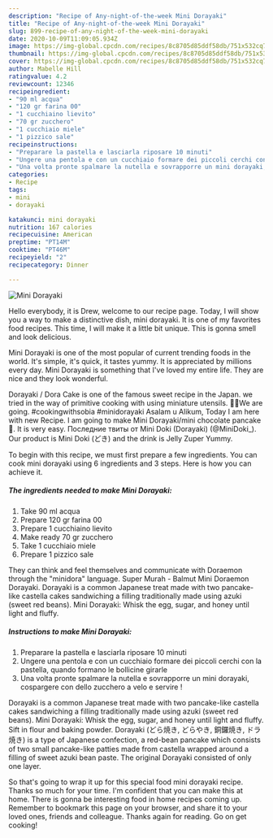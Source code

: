 ```yaml
---
description: "Recipe of Any-night-of-the-week Mini Dorayaki"
title: "Recipe of Any-night-of-the-week Mini Dorayaki"
slug: 899-recipe-of-any-night-of-the-week-mini-dorayaki
date: 2020-10-09T11:09:05.934Z
image: https://img-global.cpcdn.com/recipes/8c8705d85ddf58db/751x532cq70/mini-dorayaki-recipe-main-photo.jpg
thumbnail: https://img-global.cpcdn.com/recipes/8c8705d85ddf58db/751x532cq70/mini-dorayaki-recipe-main-photo.jpg
cover: https://img-global.cpcdn.com/recipes/8c8705d85ddf58db/751x532cq70/mini-dorayaki-recipe-main-photo.jpg
author: Mabelle Hill
ratingvalue: 4.2
reviewcount: 12346
recipeingredient:
- "90 ml acqua"
- "120 gr farina 00"
- "1 cucchiaino lievito"
- "70 gr zucchero"
- "1 cucchiaio miele"
- "1 pizzico sale"
recipeinstructions:
- "Preparare la pastella e lasciarla riposare 10 minuti"
- "Ungere una pentola e con un cucchiaio formare dei piccoli cerchi con la pastella, quando formano le bollicine girarle"
- "Una volta pronte spalmare la nutella e sovrapporre un mini dorayaki, cospargere con dello zucchero a velo e servire !"
categories:
- Recipe
tags:
- mini
- dorayaki

katakunci: mini dorayaki 
nutrition: 167 calories
recipecuisine: American
preptime: "PT14M"
cooktime: "PT46M"
recipeyield: "2"
recipecategory: Dinner

---
```



![Mini Dorayaki](https://img-global.cpcdn.com/recipes/8c8705d85ddf58db/751x532cq70/mini-dorayaki-recipe-main-photo.jpg)

Hello everybody, it is Drew, welcome to our recipe page. Today, I will show you a way to make a distinctive dish, mini dorayaki. It is one of my favorites food recipes. This time, I will make it a little bit unique. This is gonna smell and look delicious.

Mini Dorayaki is one of the most popular of current trending foods in the world. It's simple, it's quick, it tastes yummy. It is appreciated by millions every day. Mini Dorayaki is something that I've loved my entire life. They are nice and they look wonderful.

Dorayaki / Dora Cake is one of the famous sweet recipe in the Japan. we tried in the way of primitive cooking with using miniature utensils. 🌱🌱We are going. #cookingwithsobia #minidorayaki Asalam u Alikum, Today I am here with new Recipe. I am going to make Mini Dorayaki/mini chocolate pancake🥞. It is very easy. Последние твиты от Mini Doki (Dorayaki) (@MiniDoki_). Our product is Mini Doki (どき) and the drink is Jelly Zuper Yummy.


To begin with this recipe, we must first prepare a few ingredients. You can cook mini dorayaki using 6 ingredients and 3 steps. Here is how you can achieve it.

<!--inarticleads1-->

##### The ingredients needed to make Mini Dorayaki:

1. Take 90 ml acqua
1. Prepare 120 gr farina 00
1. Prepare 1 cucchiaino lievito
1. Make ready 70 gr zucchero
1. Take 1 cucchiaio miele
1. Prepare 1 pizzico sale


They can think and feel themselves and communicate with Doraemon through the &#34;minidora&#34; language. Super Murah - Balmut Mini Doraemon Dorayaki. Dorayaki is a common Japanese treat made with two pancake-like castella cakes sandwiching a filling traditionally made using azuki (sweet red beans). Mini Dorayaki: Whisk the egg, sugar, and honey until light and fluffy. 

<!--inarticleads2-->

##### Instructions to make Mini Dorayaki:

1. Preparare la pastella e lasciarla riposare 10 minuti
1. Ungere una pentola e con un cucchiaio formare dei piccoli cerchi con la pastella, quando formano le bollicine girarle
1. Una volta pronte spalmare la nutella e sovrapporre un mini dorayaki, cospargere con dello zucchero a velo e servire !


Dorayaki is a common Japanese treat made with two pancake-like castella cakes sandwiching a filling traditionally made using azuki (sweet red beans). Mini Dorayaki: Whisk the egg, sugar, and honey until light and fluffy. Sift in flour and baking powder. Dorayaki (どら焼き, どらやき, 銅鑼焼き, ドラ焼き) is a type of Japanese confection, a red-bean pancake which consists of two small pancake-like patties made from castella wrapped around a filling of sweet azuki bean paste. The original Dorayaki consisted of only one layer. 

So that's going to wrap it up for this special food mini dorayaki recipe. Thanks so much for your time. I'm confident that you can make this at home. There is gonna be interesting food in home recipes coming up. Remember to bookmark this page on your browser, and share it to your loved ones, friends and colleague. Thanks again for reading. Go on get cooking!
